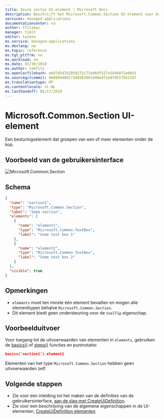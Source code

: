 ```yaml
---
title: Azure sectie UI-element | Microsoft Docs
description: Beschrijft het Microsoft.Common.Section UI-element voor Azure-portal.
services: managed-applications
documentationcenter: na
author: tfitzmac
manager: timlt
editor: tysonn
ms.service: managed-applications
ms.devlang: na
ms.topic: reference
ms.tgt_pltfrm: na
ms.workload: na
ms.date: 03/30/2018
ms.author: tomfitz
ms.openlocfilehash: e6d7d5d7b205d275c72e96df527a354b072a9dd3
ms.sourcegitcommit: 96089449d17548263691d40e4f1e8f9557561197
ms.translationtype: MT
ms.contentlocale: nl-NL
ms.lasthandoff: 05/17/2018
---
```

# <a name="microsoftcommonsection-ui-element"></a>Microsoft.Common.Section UI-element
Een besturingselement dat groepen van een of meer elementen onder de kop.

## <a name="ui-sample"></a>Voorbeeld van de gebruikersinterface
![Microsoft.Common.Section](./media/managed-application-elements/microsoft.common.section.png)

## <a name="schema"></a>Schema
```json
{
  "name": "section1",
  "type": "Microsoft.Common.Section",
  "label": "Some section",
  "elements": [
    {
      "name": "element1",
      "type": "Microsoft.Common.TextBox",
      "label": "Some text box 1"
    },
    {
      "name": "element2",
      "type": "Microsoft.Common.TextBox",
      "label": "Some text box 2"
    }
  ],
  "visible": true
}
```

## <a name="remarks"></a>Opmerkingen
- `elements` moet ten minste één element bevatten en mogen alle elementtypen behalve `Microsoft.Common.Section`.
- Dit element biedt geen ondersteuning voor de `toolTip` eigenschap.

## <a name="sample-output"></a>Voorbeelduitvoer
Voor toegang tot de uitvoerwaarden van elementen in `elements`, gebruiken de [basics()](create-uidefinition-functions.md#basics) of [steps()](create-uidefinition-functions.md#steps) functies en puntnotatie:

```json
basics('section1').element1
```

Elementen van het type `Microsoft.Common.Section` hebben geen uitvoerwaarden zelf.

## <a name="next-steps"></a>Volgende stappen
* Zie voor een inleiding tot het maken van de definities van de gebruikersinterface, [aan de slag met CreateUiDefinition](create-uidefinition-overview.md).
* Zie voor een beschrijving van de algemene eigenschappen in de UI-elementen, [CreateUiDefinition elementen](create-uidefinition-elements.md).
